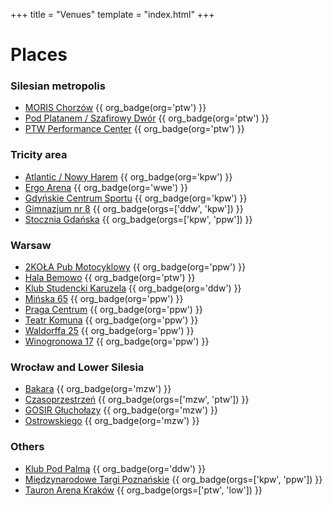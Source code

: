 +++
title = "Venues"
template = "index.html"
+++

# Places
<!-- Please sort alphabetically. -->
### Silesian metropolis

* [MORIS Chorzów](@/v/moris-chorzow.md) {{ org_badge(org='ptw') }}
* [Pod Platanem / Szafirowy Dwór](@/v/dworek-kozlow.md) {{ org_badge(org='ptw') }}
* [PTW Performance Center](@/v/ptw-targowa.md) {{ org_badge(org='ptw') }}

### Tricity area

* [Atlantic / Nowy Harem](@/v/atlantic-nh-gdynia.md) {{ org_badge(org='kpw') }}
* [Ergo Arena](@/v/ergo-arena.md) {{ org_badge(org='wwe') }}
* [Gdyńskie Centrum Sportu](@/v/gdynskie-centrum-sportu.md) {{ org_badge(org='kpw') }}
* [Gimnazjum nr 8](@/v/gimnazjum-8-gdansk.md) {{ org_badge(orgs=['ddw', 'kpw']) }}
* [Stocznia Gdańska](@/v/stocznia-gdanska.md) {{ org_badge(orgs=['kpw', 'ppw']) }}

### Warsaw

* [2KOŁA Pub Motocyklowy](@/v/2kola.md) {{ org_badge(org='ppw') }}
* [Hala Bemowo](@/v/hala-bemowo.md) {{ org_badge(org='ptw') }}
* [Klub Studencki Karuzela](@/v/karuzela.md) {{ org_badge(org='ddw') }}
* [Mińska 65](@/v/minska-65.md) {{ org_badge(org='ppw') }}
* [Praga Centrum](@/v/praga-centrum.md) {{ org_badge(org='ppw') }}
* [Teatr Komuna](@/v/teatr-komuna.md) {{ org_badge(org='ppw') }}
* [Waldorffa 25](@/v/waldorffa25.md) {{ org_badge(org='ppw') }}
* [Winogronowa 17](@/v/winogronowa-17.md) {{ org_badge(org='ppw') }}

### Wrocław and Lower Silesia

* [Bakara](@/v/bakara.md) {{ org_badge(org='mzw') }}
* [Czasoprzestrzeń](@/v/czasoprzestrzen.md) {{ org_badge(orgs=['mzw', 'ptw']) }}
* [GOSIR Głuchołazy](@/v/gosir-glucholazy.md) {{ org_badge(org='mzw') }}
* [Ostrowskiego](@/v/ostrowskiego-wroclaw.md) {{ org_badge(org='mzw') }}

### Others

* [Klub Pod Palmą](@/v/pod-palma.md) {{ org_badge(org='ddw') }}
* [Międzynarodowe Targi Poznańskie](@/v/targi-poznan.md) {{ org_badge(orgs=['kpw', 'ppw']) }}
* [Tauron Arena Kraków](@/v/tauron-arena.md) {{ org_badge(orgs=['ptw', 'low']) }}
